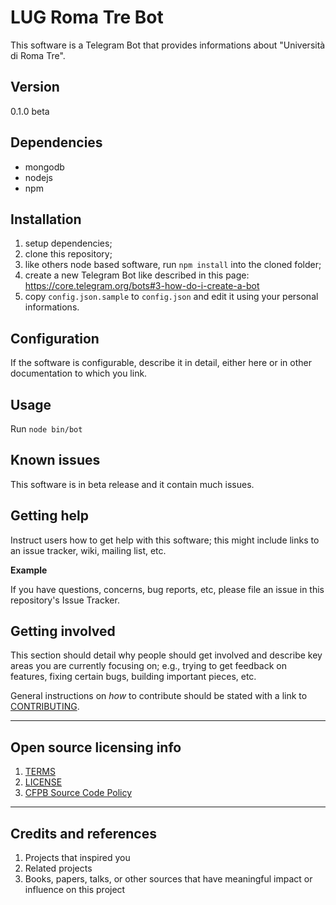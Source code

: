 # LUG Roma Tre Bot

This software is a Telegram Bot that provides informations about "Università di Roma Tre".

## Version
0.1.0 beta

## Dependencies
* mongodb
* nodejs
* npm

## Installation
1. setup dependencies;
2. clone this repository;
3. like others node based software, run `npm install` into the cloned folder;
4. create a new Telegram Bot like described in this page: https://core.telegram.org/bots#3-how-do-i-create-a-bot
5. copy `config.json.sample` to `config.json` and edit it using your personal informations.

## Configuration
If the software is configurable, describe it in detail, either here or in other documentation to which you link.

## Usage
Run `node bin/bot`

## Known issues
This software is in beta release and it contain much issues.

## Getting help
Instruct users how to get help with this software; this might include links to an issue tracker, wiki, mailing list, etc.

**Example**

If you have questions, concerns, bug reports, etc, please file an issue in this repository's Issue Tracker.

## Getting involved

This section should detail why people should get involved and describe key areas you are
currently focusing on; e.g., trying to get feedback on features, fixing certain bugs, building
important pieces, etc.

General instructions on _how_ to contribute should be stated with a link to [CONTRIBUTING](CONTRIBUTING.md).


----

## Open source licensing info
1. [TERMS](TERMS.md)
2. [LICENSE](LICENSE.md)
3. [CFPB Source Code Policy](https://github.com/cfpb/source-code-policy/)


----

## Credits and references

1. Projects that inspired you
2. Related projects
3. Books, papers, talks, or other sources that have meaningful impact or influence on this project
